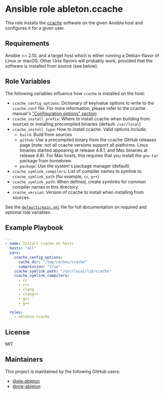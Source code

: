 Ansible role ableton.ccache
===========================

This role installs the [ccache][ccache] software on the given Ansible host and configures
it for a given user.

Requirements
------------

Ansible >= 2.10, and a target host which is either running a Debian-flavor of Linux or
macOS. Other Unix flavors will probably work, provided that the software is installed from
source (see below).

Role Variables
--------------

The following variables influence how `ccache` is installed on the host:

- `ccache_config_options`: Dictionary of key/value options to write to the `ccache.conf`
  file. For more information, please refer to the ccache manual's
  ["Configuration options" section][ccache-config-options].
- `ccache_install_prefix`: Where to install ccache when building from sources or
  installing precompiled binaries (default: `/usr/local`)
- `ccache_install_type`: How to install ccache. Valid options include:
  - `build`: Build from sources
  - `github`: Use a precompiled binary from the ccache GitHub releases page (note: not all
    ccache versions support all platforms. Linux binaries started appearing at release
    4.6.1, and Mac binaries at release 4.8). For Mac hosts, this requires that you install
    the `gnu-tar` package from homebrew.
  - `package`: Use the system's package manager (default)
- `ccache_symlink_compilers`: List of compiler names to symlink to `ccache_symlink_path`
  (for example, `cc`, `g++`)
- `ccache_symlink_path`: When defined, create symlinks for common compiler names in this
  directory.
- `ccache_version`: Version of ccache to install when installing from sources.

See the [`defaults/main.yml`](defaults/main.yml) file for full documentation on required
and optional role variables.

Example Playbook
----------------

```yaml
---
- name: Install ccache on hosts
  hosts: "all"
  vars:
    ccache_config_options:
      cache_dir: "/tmp/caches/ccache"
      compression: "true"
    ccache_symlink_path: "/usr/local/lib/ccache"
    ccache_symlink_compilers:
      - cc
      - c++
      - clang
      - clang++
      - gcc
      - g++

  roles:
    - ableton.ccache
```

License
-------

MIT

Maintainers
-----------

This project is maintained by the following GitHub users:

- [@ala-ableton](https://github.com/ala-ableton)
- [@nre-ableton](https://github.com/nre-ableton)


[ccache]: https://ccache.dev
[ccache-config-options]: https://ccache.dev/manual/latest.html#_configuration_options
